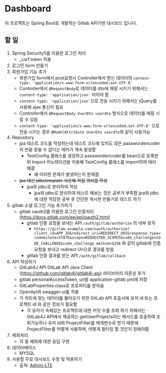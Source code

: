 # Dashboard
이 프로젝트는 Spring Boot로 개발하는 Gitlab API기반 대시보드 입니다.

## 할 일
  1. Spring Security5를 이용한 로그인 처리
      - _csrf.token 적용
  2. 로그인 form 만들기
  3. 회원가입 기능 추가
      - 회원가입 form에서 post요청시 Controller에서 받는 데이터의 ```content-type: 'application/x-www-form-urlencoded;set-UTF-8'```
      - Controller에서 ```@RequestBody```로 데이터를 dto에 매핑 시키기 위해서는 ```content-type: 'application/json'``` 이어야 함
      - ```content-type: 'application/json'```으로 전송 시키기 위해서는 jQuery를 사용해 ajax 통신이 필요 
      - Controller에서 ```@RequestBody UserDto userdto``` 형식으로 데이터를 매핑 시킬 수 있음
      - ```content-type: 'application/x-www-form-urlencoded;set-UTF-8'``` 으로 전송 시키는 경우 ```@ModelAttribute UserDto userdto```와 같이 사용가능
  4. Repository
      - jpa 테스트 코드를 작성하는데 테스트 코드에 있지도 않은 passwordencoder의 빈을 찾을 수 없다는 에러가 계속 발생함
        - TestConfig 클래스를 생성하고 passwordencoder를 bean으로 등록한 뒤 Import 어노테이션을 이용해 TestConfig 클래스를 import하여 에러 해결
          - 왜 이러한 문제가 발생하는지 문제점 
      - ~~jpa 대신 jdbctemplate 사용해 직접 쿼리를 작성~~
        - jpa와 jdbc로 분리하여 작성
          - jpa와 jdbc로 분리하여 테스트 해보는 것은 공부가 부족함 jpa와 jdbc에 대한 적당한 공부 후 간단한 게시판 만들기로 테스트 하기
  5. gitlab 소셜 로그인 기능 추가하기
      - gitlab oauth2를 이용한 로그인 인증처리 (https://docs.gitlab.com/ee/api/oauth2.html)
        - gitlab 인증 요청을 보내는 API ```/auth/gitlab/authorize``` 의 내부 로직
          - ```https://gitlab.example.com/oauth/authorize?client_id=APP_ID&redirect_uri=REDIRECT_URI&response_type=code&state=STATE&scope=REQUESTED_SCOPES&code_challenge=CODE_CHALLENGE&code_challenge_method=S256``` 와 같이 gitlab에 인증 요청을 보내고 redirect Uri으로 결과를 받음
        - gitlab 인증 결과를 받는 API ```/auth/gitlab/callback``` 
  6. API 작성하기
      - GitLab4J API GitLab API Java Client (https://github.com/gitlab4j/gitlab4j-api) 라이브러리 의존성 추가
      - gitlab personalAccessToken, url을 application-gitlab.yml에 저장
      - GitLabProperties.class로 프로퍼티를 받아옴
      - OpenApi와 swagger-ui를 적용
      - 각 차트에 맞는 데이터를 불러오기 위한 GitLab API 호출시에 유저 id 또는 프로젝트 id 와 같은 정보가 필요함
        - 각 유저가 속해있는 프로젝트에 대한 커밋 수를 조회 하기 위해서는 GitLab4J API에서 제공하는 getUserProjects라는 메서드를 호출하여 조회가능하나 유저 id와 ProjectFilter를 매개변수로 받기 때문에 ProjectFilter를 어떻게 사용하며, 어떻게 필터링 할 것인지 정해야함
  7. 예외처리
      - 각 종 예외에 대한 응답 구현
  8. 데이터베이스
      - MYSQL
  9. 사용할 무료 대시보드 수정 및 적용하기
      - 출처: [Admin-LTE](https://github.com/ColorlibHQ/AdminLTE)
